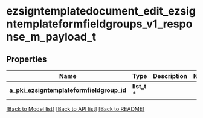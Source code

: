 # ezsigntemplatedocument_edit_ezsigntemplateformfieldgroups_v1_response_m_payload_t

## Properties
Name | Type | Description | Notes
------------ | ------------- | ------------- | -------------
**a_pki_ezsigntemplateformfieldgroup_id** | **list_t \*** |  | 

[[Back to Model list]](../README.md#documentation-for-models) [[Back to API list]](../README.md#documentation-for-api-endpoints) [[Back to README]](../README.md)


